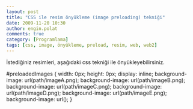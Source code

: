 ```yaml
---
layout: post
title: "CSS ile resim önyükleme (image preloading) tekniği"
date: 2009-11-20 10:30
author: engin.polat
comments: true
category: [Programlama]
tags: [css, image, önyükleme, preload, resim, web, web2]
---
```

İstediğiniz resimleri, aşağıdaki css tekniği ile önyükleyebilirsiniz.



#preloadedImages
{
  width: 0px;
  height: 0px;
  display: inline;
  background-image: url(path/imageA.png);
  background-image: url(path/imageB.png);
  background-image: url(path/imageC.png);
  background-image: url(path/imageD.png);
  background-image: url(path/imageE.png);
  background-image: url();
}


